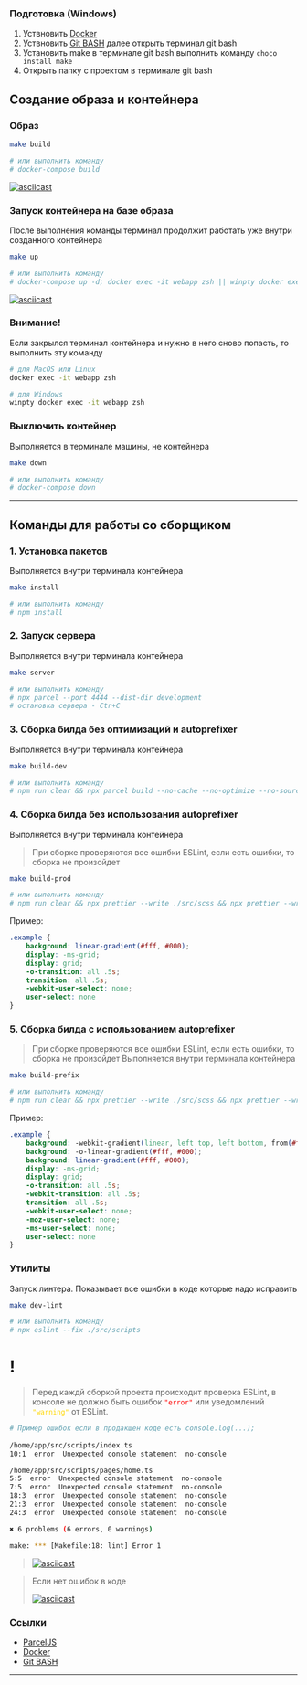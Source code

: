### Подготовка (Windows)
1. Уствновить [Docker](https://www.docker.com/get-started/)
2. Уствновить [Git BASH](https://gitforwindows.org) далее открыть терминал git bash 
3. Установить make в терминале git bash выполнить команду ```choco install make```
4. Открыть папку с проектом в терминале git bash



## Создание образа и контейнера

### Образ
```bash
make build

# или выполнить команду 
# docker-compose build
```
[![asciicast](https://asciinema.org/a/8ceLqSVqB4VvB68hlivoOQAPh.svg)](https://asciinema.org/a/8ceLqSVqB4VvB68hlivoOQAPh)

### Запуск контейнера на базе образа
После выполнения команды терминал продолжит работать уже внутри созданного контейнера
```bash
make up

# или выполнить команду
# docker-compose up -d; docker exec -it webapp zsh || winpty docker exec -it webapp zsh
```
[![asciicast](https://asciinema.org/a/PhFBstDo8t0IQpwxMxghcqlht.svg)](https://asciinema.org/a/PhFBstDo8t0IQpwxMxghcqlht)

### Внимание!
Если закрылся терминал контейнера и нужно в него сново попасть, то выполнить эту команду
```bash
# для MacOS или Linux
docker exec -it webapp zsh

# для Windows
winpty docker exec -it webapp zsh
```

### Выключить контейнер
Выполняется в терминале машины, не контейнера
```bash
make down

# или выполнить команду
# docker-compose down
```

----

## Команды для работы со сборщиком

### 1. Установка пакетов
Выполняется внутри терминала контейнера
```bash
make install

# или выполнить команду
# npm install
```

### 2. Запуск сервера
Выполняется внутри терминала контейнера
```bash
make server

# или выполнить команду
# npx parcel --port 4444 --dist-dir development
# остановка сервера - Ctr+C
```

### 3. Сборка билда без оптимизаций и autoprefixer
Выполняется внутри терминала контейнера
```bash
make build-dev

# или выполнить команду
# npm run clear && npx parcel build --no-cache --no-optimize --no-source-maps --public-url ./
```

### 4. Сборка билда без использования autoprefixer
Выполняется внутри терминала контейнера
> При сборке проверяются все ошибки ESLint, если есть ошибки, то сборка не произойдет
```bash
make build-prod

# или выполнить команду
# npm run clear && npx prettier --write ./src/scss && npx prettier --write ./src/scripts && npx eslint --fix ./src/scripts && npx parcel build --no-cache --public-url ./
```

Пример:
```css
.example {
    background: linear-gradient(#fff, #000);
    display: -ms-grid;
    display: grid;
    -o-transition: all .5s;
    transition: all .5s;
    -webkit-user-select: none;
    user-select: none
}
```

### 5. Сборка билда c использованием autoprefixer
> При сборке проверяются все ошибки ESLint, если есть ошибки, то сборка не произойдет
Выполняется внутри терминала контейнера
```bash
make build-prefix

# или выполнить команду
# npm run clear && npx prettier --write ./src/scss && npx prettier --write ./src/scripts && npx eslint --fix ./src/scripts && npx parcel build --no-cache --public-url ./ && npm run prefixer
```

Пример:
```css
.example {
    background: -webkit-gradient(linear, left top, left bottom, from(#fff), to(#000));
    background: -o-linear-gradient(#fff, #000);
    background: linear-gradient(#fff, #000);
    display: -ms-grid;
    display: grid;
    -o-transition: all .5s;
    -webkit-transition: all .5s;
    transition: all .5s;
    -webkit-user-select: none;
    -moz-user-select: none;
    -ms-user-select: none;
    user-select: none
}
```

### Утилиты
Запуск линтера. Показывает все ошибки в коде которые надо исправить
```bash
make dev-lint

# или выполнить команду
# npx eslint --fix ./src/scripts
```

# !
> Перед каждй сборкой проекта происходит проверка ESLint,
> в консоле не должно быть ошибок <code style="color:red">"error"</code>
> или уведомлений <code style="color:gold">"warning"</code> от ESLint.

```bash
# Пример ошибок если в продакшен коде есть console.log(...);
 
/home/app/src/scripts/index.ts
10:1  error  Unexpected console statement  no-console

/home/app/src/scripts/pages/home.ts
5:5  error  Unexpected console statement  no-console
7:5  error  Unexpected console statement  no-console
18:3  error  Unexpected console statement  no-console
21:3  error  Unexpected console statement  no-console
24:3  error  Unexpected console statement  no-console

✖ 6 problems (6 errors, 0 warnings)

make: *** [Makefile:18: lint] Error 1
```
> [![asciicast](https://asciinema.org/a/ZEQntepzVe6q8ydUkE5DV4wTb.svg)](https://asciinema.org/a/ZEQntepzVe6q8ydUkE5DV4wTb)


> Если нет ошибок в коде
> 
> [![asciicast](https://asciinema.org/a/v9dBV9U7zmkOfJNPksKHLyjhx.svg)](https://asciinema.org/a/v9dBV9U7zmkOfJNPksKHLyjhx)

### Ссылки
- [ParcelJS](https://parceljs.org/getting-started/webapp)
- [Docker](https://www.docker.com/get-started/)
- [Git BASH](https://gitforwindows.org)

---

